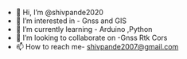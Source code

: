 - 👋 Hi, I’m @shivpande2020
- 👀 I’m interested in - Gnss and GIS 
- 🌱 I’m currently learning - Arduino ,Python
- 💞️ I’m looking to collaborate on -Gnss Rtk Cors
- 📫 How to reach me- shivpande2007@gmail.com

<!---
shivpande2020/shivpande2020 is a ✨ special ✨ repository because its `README.md` (this file) appears on your GitHub profile.
You can click the Preview link to take a look at your changes.
--->
